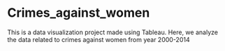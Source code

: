 # Crimes_against_women
This is a data visualization project made using Tableau. Here, we analyze the data related to crimes against women from year 2000-2014 
